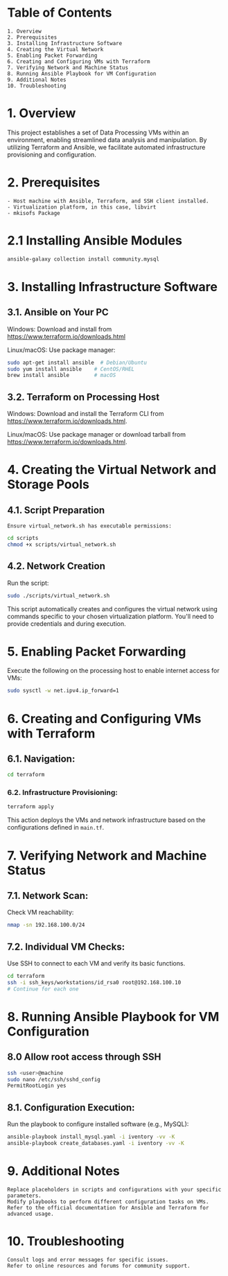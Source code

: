 # Table of Contents

    1. Overview
    2. Prerequisites
    3. Installing Infrastructure Software
    4. Creating the Virtual Network
    5. Enabling Packet Forwarding
    6. Creating and Configuring VMs with Terraform
    7. Verifying Network and Machine Status
    8. Running Ansible Playbook for VM Configuration
    9. Additional Notes
    10. Troubleshooting

# 1. Overview

This project establishes a set of Data Processing VMs within an environment, enabling streamlined data analysis and manipulation. By utilizing Terraform and Ansible, we facilitate automated infrastructure provisioning and configuration.

# 2. Prerequisites
    - Host machine with Ansible, Terraform, and SSH client installed.
    - Virtualization platform, in this case, libvirt
    - mkisofs Package

# 2.1 Installing Ansible Modules

```bash
ansible-galaxy collection install community.mysql
```

# 3. Installing Infrastructure Software
 
## 3.1. Ansible on Your PC

Windows: Download and install from https://www.terraform.io/downloads.html

Linux/macOS: Use package manager:

```bash
sudo apt-get install ansible  # Debian/Ubuntu
sudo yum install ansible    # CentOS/RHEL
brew install ansible        # macOS
```

## 3.2. Terraform on Processing Host

Windows: Download and install the Terraform CLI from https://www.terraform.io/downloads.html.

Linux/macOS: Use package manager or download tarball from https://www.terraform.io/downloads.html.

# 4. Creating the Virtual Network and Storage Pools

## 4.1. Script Preparation

    Ensure virtual_network.sh has executable permissions:

```bash
cd scripts
chmod +x scripts/virtual_network.sh
```

## 4.2. Network Creation

Run the script:
```bash
sudo ./scripts/virtual_network.sh
```

This script automatically creates and configures the virtual network using commands specific to your chosen virtualization platform. You'll need to provide credentials and during execution.

# 5. Enabling Packet Forwarding

Execute the following on the processing host to enable internet access for VMs:

```bash
sudo sysctl -w net.ipv4.ip_forward=1
```

# 6. Creating and Configuring VMs with Terraform

## 6.1. Navigation:

```bash
cd terraform
```

### 6.2. Infrastructure Provisioning:

```bash
terraform apply
```

This action deploys the VMs and network infrastructure based on the configurations defined in `main.tf`.

# 7. Verifying Network and Machine Status

## 7.1. Network Scan:

Check VM reachability:

```bash
nmap -sn 192.168.100.0/24
```

## 7.2. Individual VM Checks:

Use SSH to connect to each VM and verify its basic functions.

```bash
cd terraform 
ssh -i ssh_keys/workstations/id_rsa0 root@192.168.100.10
# Continue for each one
```

# 8. Running Ansible Playbook for VM Configuration

## 8.0 Allow root access through SSH

```bash
ssh <user>@machine
sudo nano /etc/ssh/sshd_config
PermitRootLogin yes
```

## 8.1. Configuration Execution:

Run the playbook to configure installed software (e.g., MySQL):

```bash
ansible-playbook install_mysql.yaml -i iventory -vv -K
ansible-playbook create_databases.yaml -i iventory -vv -K
```

# 9. Additional Notes

    Replace placeholders in scripts and configurations with your specific parameters.
    Modify playbooks to perform different configuration tasks on VMs.
    Refer to the official documentation for Ansible and Terraform for advanced usage.

# 10. Troubleshooting

    Consult logs and error messages for specific issues.
    Refer to online resources and forums for community support.
